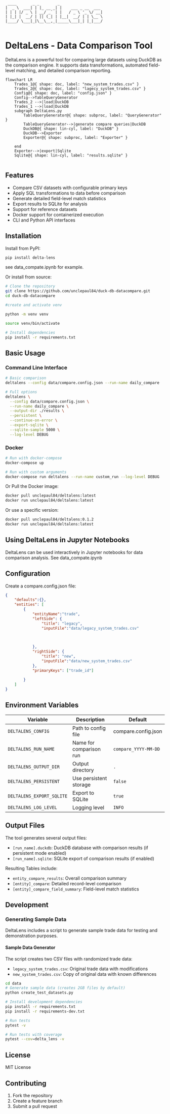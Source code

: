 
```ascii
 ____       _ _        _                    
|  _ \  ___| | |_ __ _| |    ___ _ __  ___ 
| | | |/ _ \ | __/ _` | |   / _ \ '_ \/ __|
| |_| |  __/ | || (_| | |__|  __/ | | \__ \
|____/ \___|_|\__\__,_|_____\___|_| |_|___/
                                        
```

# DeltaLens - Data Comparison Tool

DeltaLens is a powerful tool for comparing large datasets using DuckDB as the comparison engine. It supports data transformations, automated field-level matching, and detailed comparison reporting.

```mermaid
flowchart LR
    Trades_1@{ shape: doc, label: "new_system_trades.csv" }
    Trades_2@{ shape: doc, label: "lagecy_system_trades.csv" }
    Config@{ shape: doc, label: "config.json" }
    Config-->TableQueryGenerator
    Trades_2 -->|load|DuckDB
    Trades_1 -->|load|DuckDB
    subgraph DeltaLens.py
        TableQueryGenerator@{ shape: subproc, label: "QueryGenerator" }
        TableQueryGenerator-->|generate compare queries|DuckDB
        DuckDB@{ shape: lin-cyl, label: "DuckDB" }
        DuckDB-->Exporter
        Exporter@{ shape: subproc, label: "Exporter" }
       
    end
    Exporter-->|export|Sqlite
    Sqlite@{ shape: lin-cyl, label: "results.sqlite" }


```

## Features

- Compare CSV datasets with configurable primary keys
- Apply SQL transformations to data before comparison
- Generate detailed field-level match statistics
- Export results to SQLite for analysis
- Support for reference datasets
- Docker support for containerized execution
- CLI and Python API interfaces

## Installation

Install from PyPI:
```bash
pip install delta-lens
```
see data_compate.ipynb for example.

Or install from source:
```bash
# Clone the repository
git clone https://github.com/unclepaul84/duck-db-datacompare.git
cd duck-db-datacompare

#create and activate venv

python -m venv venv

source venv/bin/activate

# Install dependencies
pip install -r requirements.txt
```

## Basic Usage

### Command Line Interface

```bash
# Basic comparison
deltalens --config data/compare.config.json --run-name daily_compare

# Full options
deltalens \
  --config data/compare.config.json \
  --run-name daily_compare \
  --output-dir ./results \
  --persistent \
  --continue-on-error \
  --export-sqlite \
  --sqlite-sample 5000 \
  --log-level DEBUG
```

### Docker

```bash
# Run with docker-compose
docker-compose up

# Run with custom arguments
docker-compose run deltalens --run-name custom_run --log-level DEBUG
```

Or Pull the Docker image:

```bash
docker pull unclepaul84/deltalens:latest
docker run unclepaul84/deltalens:latest
```

Or use a specific version:

```bash
docker pull unclepaul84/deltalens:0.1.2
docker run unclepaul84/deltalens:latest

```


## Using DeltaLens in Jupyter Notebooks

DeltaLens can be used interactively in Jupyter notebooks for data comparison analysis. See data_compate.ipynb


## Configuration

Create a compare.config.json file:

```json
{  
    "defaults":{},
    "entities": [
        {
            "entityName":"trade",
            "leftSide": {
                "title": "legacy",
                "inputFile":"data/legacy_system_trades.csv"
                
                

            },
            "rightSide": {
                "title": "new",
                "inputFile":"data/new_system_trades.csv"
            },
            "primaryKeys": ["trade_id"]
        
        }     
    ]
}

```



## Environment Variables

| Variable | Description | Default |
|----------|-------------|---------|
| `DELTALENS_CONFIG` | Path to config file | compare.config.json |
| `DELTALENS_RUN_NAME` | Name for comparison run | `compare_YYYY-MM-DD` |
| `DELTALENS_OUTPUT_DIR` | Output directory | `.` |
| `DELTALENS_PERSISTENT` | Use persistent storage | `false` |
| `DELTALENS_EXPORT_SQLITE` | Export to SQLite | `true` |
| `DELTALENS_LOG_LEVEL` | Logging level | `INFO` |

## Output Files

The tool generates several output files:
- `[run_name].duckdb`: DuckDB database with comparison results (if persistent mode enabled)
- `[run_name].sqlite`: SQLite export of comparison results (if enabled)

Resulting Tables include:
- `entity_compare_results`: Overall comparison summary
- `[entity]_compare`: Detailed record-level comparison
- `[entity]_compare_field_summary`: Field-level match statistics

## Development
### Generating Sample Data

DeltaLens includes a script to generate sample trade data for testing and demonstration purposes.

#### Sample Data Generator

The script creates two CSV files with randomized trade data:
- `legacy_system_trades.csv`: Original trade data with modifications
- `new_system_trades.csv`: Copy of original data with known differences

```bash
cd data
# Generate sample data (creates 2GB files by default)
python create_test_datasets.py
```
```bash
# Install development dependencies
pip install -r requirements.txt
pip install -r requirements-dev.txt

# Run tests
pytest -v

# Run tests with coverage
pytest --cov=delta_lens -v
```

## License

MIT License

## Contributing

1. Fork the repository
2. Create a feature branch
3. Submit a pull request

